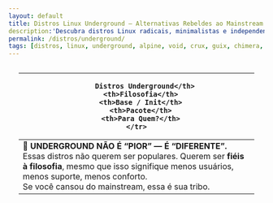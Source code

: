 ```yaml
---
layout: default
title: Distros Linux Underground — Alternativas Rebeldes ao Mainstream
description:'Descubra distros Linux radicais, minimalistas e independentes: Alpine, Void, CRUX, Guix, Chimera e mais — fora do mainstream, cheias de atitude.'
permalink: /distros/underground/
tags: [distros, linux, underground, alpine, void, crux, guix, chimera, alternativas, rebeldes]
---
```







<section class="post-content">





<div style="overflow-x: auto; padding: 0 20px;">
  <table class="evergreen-table">
  <thead>
    <tr>
      <th>
      
        Distros Underground</th>
      <th>Filosofia</th>
      <th>Base / Init</th>
      <th>Pacote</th>
      <th>Para Quem?</th>
    </tr>
  </thead>
  <tbody>
    <tr>
      <td data-label="
      
        Distros Underground"><strong>Alpine Linux</strong></td>
      <td data-label="Filosofia">Leveza extrema. Segurança. Containers.</td>
      <td data-label="Base / Init">musl libc + OpenRC</td>
      <td data-label="Pacote"><code>apk</code></td>
      <td data-label="Para Quem?">DevOps, containers, servidores minimalistas</td>
    </tr>
    <tr>
      <td data-label="
      
        Distros Underground"><strong>Void Linux</strong></td>
      <td data-label="Filosofia">Independente. Runit. Liberdade total.</td>
      <td data-label="Base / Init">glibc/musl + Runit</td>
      <td data-label="Pacote"><code>xbps</code></td>
      <td data-label="Para Quem?">Quem odeia systemd e ama simplicidade</td>
    </tr>
    <tr>
      <td data-label="
      
        Distros Underground"><strong>CRUX</strong></td>
      <td data-label="Filosofia">KISS. Feito para experts. Compila tudo.</td>
      <td data-label="Base / Init">glibc + BSD-style init</td>
      <td data-label="Pacote">Ports (compilação)</td>
      <td data-label="Para Quem?">Gurus que querem controle total</td>
    </tr>
    <tr>
      <td data-label="
      
        Distros Underground"><strong>Hyperbola GNU/Linux-libre</strong></td>
      <td data-label="Filosofia">100% software livre. Sem blobs. Ética radical.</td>
      <td data-label="Base / Init">Parabola (Arch) + OpenRC</td>
      <td data-label="Pacote"><code>pacman</code></td>
      <td data-label="Para Quem?">Defensores da liberdade de software</td>
    </tr>
    <tr>
      <td data-label="
      
        Distros Underground"><strong>Dragora GNU/Linux-Libre</strong></td>
      <td data-label="Filosofia">GNU puro. Simples. Independente.</td>
      <td data-label="Base / Init">glibc + BSD init</td>
      <td data-label="Pacote">Dragora Package Tool</td>
      <td data-label="Para Quem?">Quem quer fugir de Debian/RedHat/Arch</td>
    </tr>
    <tr>
      <td data-label="
      
        Distros Underground"><strong>Guix System</strong></td>
      <td data-label="Filosofia">Funcional. Reproducível. Declarativo.</td>
      <td data-label="Base / Init">GNU Guix (Nix-like) + Shepherd</td>
      <td data-label="Pacote"><code>guix</code></td>
      <td data-label="Para Quem?">Cientistas, programadores funcionais</td>
    </tr>
    <tr>
      <td data-label="
      
        Distros Underground"><strong>Chimera Linux</strong></td>
      <td data-label="Filosofia">Híbrido Linux/BSD. Moderno. Experimental.</td>
      <td data-label="Base / Init">LLVM libc + dinit</td>
      <td data-label="Pacote"><code>apko</code> (inspirado em apk)</td>
      <td data-label="Para Quem?">Early adopters, curiosos de BSD + Linux</td>
    </tr>
    <tr>
      <td data-label="
      
        Distros Underground"><strong>Adélie Linux</strong></td>
      <td data-label="Filosofia">Velocidade em hardware antigo. PowerPC, ARM, x86.</td>
      <td data-label="Base / Init">musl + OpenRC</td>
      <td data-label="Pacote"><code>apk</code></td>
      <td data-label="Para Quem?">Reviver hardware antigo com Linux moderno</td>
    </tr>
    <tr>
      <td data-label="
      
        Distros Underground"><strong>Devuan</strong></td>
      <td data-label="Filosofia">Debian sem systemd. Liberdade de init.</td>
      <td data-label="Base / Init">Debian + sysvinit/OpenRC/runit</td>
      <td data-label="Pacote"><code>apt</code></td>
      <td data-label="Para Quem?">Quem ama Debian, mas odeia systemd</td>
    </tr>
    <tr>
      <td data-label="
      
        Distros Underground"><strong>Artix Linux</strong></td>
      <td data-label="Filosofia">Arch sem systemd. Escolha seu init.</td>
      <td data-label="Base / Init">Arch + OpenRC/runit/s6</td>
      <td data-label="Pacote"><code>pacman</code></td>
      <td data-label="Para Quem?">Arch users que querem liberdade de init</td>
    </tr>
    <tr>
      <td data-label="
      
        Distros Underground"><strong>Alpine + postmarketOS</strong></td>
      <td data-label="Filosofia">Reviver celulares com Linux real.</td>
      <td data-label="Base / Init">musl + OpenRC</td>
      <td data-label="Pacote"><code>apk</code></td>
      <td data-label="Para Quem?">Hackers de hardware móvel, celulares antigos</td>
    </tr>
    <tr>
      <td data-label="
      
        Distros Underground"><strong>Bedrock Linux</strong></td>
      <td data-label="Filosofia">Misture Debian, Arch, Alpine... tudo junto.</td>
      <td data-label="Base / Init">Meta-distro (strata)</td>
      <td data-label="Pacote">Todos (apt, pacman, apk, etc)</td>
      <td data-label="Para Quem?">Quem quer o melhor de cada mundo, junto</td>
    </tr>
  </tbody>
</table>
</div>


<blockquote style="background: #1a1a1a; padding: 20px; border-left: 4px solid #ff5555; margin: 2rem; font-family: monospace; color: #e0e0e0;">
  <strong>🐧 UNDERGROUND NÃO É “PIOR” — É “DIFERENTE”.</strong><br>
  Essas distros não querem ser populares. Querem ser <strong>fiéis à filosofia</strong>, mesmo que isso signifique menos usuários, menos suporte, menos conforto.<br>
  Se você cansou do mainstream, essa é sua tribo.
</blockquote>
</section>



<script type="application/ld+json">
{
  "@context": "https://schema.org",
  "@type": "Table",
  "name": "Distros Linux Underground — Alternativas Rebeldes ao Mainstream",
  "description": "Tabela de distros Linux radicais, minimalistas e independentes — como Alpine, Void, CRUX, Guix, Chimera — fora do mainstream, para quem quer liberdade e controle.",
  "inLanguage": "pt-BR",
  "url": "{{ page.url | absolute_url }}",
  "mainEntityOfPage": {
    "@type": "WebPage",
    "@id": "{{ page.url | absolute_url }}"
  },
  "author": {
    "@type": "Person",
    "name": "Equipe Piolinu"
  },
  "publisher": {
    "@type": "Organization",
    "name": "Piolinux",
    "logo": {
      "@type": "ImageObject",
      "url": "https://piolinux.com/logo-512.png",
      "width": 512,
      "height": 512
    }
  },
  "datePublished": "2025-04-05T10:00:00+00:00",
  "dateModified": "{{ page.last_modified_at | date_to_rfc3339 }}"
}
</script>

